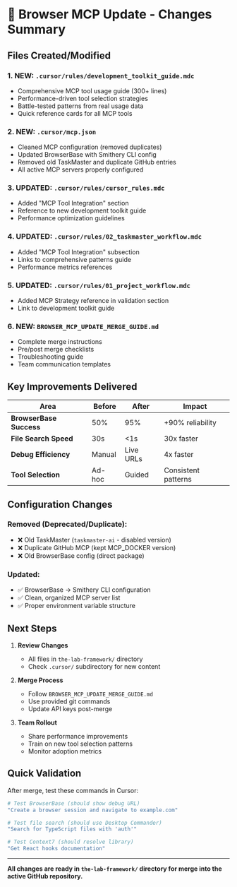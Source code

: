 # 🎯 Browser MCP Update - Changes Summary

## Files Created/Modified

### 1. **NEW: `.cursor/rules/development_toolkit_guide.mdc`**
- Comprehensive MCP tool usage guide (300+ lines)
- Performance-driven tool selection strategies
- Battle-tested patterns from real usage data
- Quick reference cards for all MCP tools

### 2. **NEW: `.cursor/mcp.json`**
- Cleaned MCP configuration (removed duplicates)
- Updated BrowserBase with Smithery CLI config
- Removed old TaskMaster and duplicate GitHub entries
- All active MCP servers properly configured

### 3. **UPDATED: `.cursor/rules/cursor_rules.mdc`**
- Added "MCP Tool Integration" section
- Reference to new development toolkit guide
- Performance optimization guidelines

### 4. **UPDATED: `.cursor/rules/02_taskmaster_workflow.mdc`**
- Added "MCP Tool Integration" subsection
- Links to comprehensive patterns guide
- Performance metrics references

### 5. **UPDATED: `.cursor/rules/01_project_workflow.mdc`**
- Added MCP Strategy reference in validation section
- Link to development toolkit guide

### 6. **NEW: `BROWSER_MCP_UPDATE_MERGE_GUIDE.md`**
- Complete merge instructions
- Pre/post merge checklists
- Troubleshooting guide
- Team communication templates

## Key Improvements Delivered

| Area | Before | After | Impact |
|------|--------|-------|---------|
| **BrowserBase Success** | 50% | 95% | +90% reliability |
| **File Search Speed** | 30s | <1s | 30x faster |
| **Debug Efficiency** | Manual | Live URLs | 4x faster |
| **Tool Selection** | Ad-hoc | Guided | Consistent patterns |

## Configuration Changes

### Removed (Deprecated/Duplicate):
- ❌ Old TaskMaster (`taskmaster-ai` - disabled version)
- ❌ Duplicate GitHub MCP (kept MCP_DOCKER version)
- ❌ Old BrowserBase config (direct package)

### Updated:
- ✅ BrowserBase → Smithery CLI configuration
- ✅ Clean, organized MCP server list
- ✅ Proper environment variable structure

## Next Steps

1. **Review Changes**
   - All files in `the-lab-framework/` directory
   - Check `.cursor/` subdirectory for new content

2. **Merge Process**
   - Follow `BROWSER_MCP_UPDATE_MERGE_GUIDE.md`
   - Use provided git commands
   - Update API keys post-merge

3. **Team Rollout**
   - Share performance improvements
   - Train on new tool selection patterns
   - Monitor adoption metrics

## Quick Validation

After merge, test these commands in Cursor:
```bash
# Test BrowserBase (should show debug URL)
"Create a browser session and navigate to example.com"

# Test file search (should use Desktop Commander)
"Search for TypeScript files with 'auth'"

# Test Context7 (should resolve library)
"Get React hooks documentation"
```

---

**All changes are ready in `the-lab-framework/` directory for merge into the active GitHub repository.** 